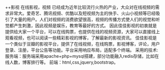 ++影视
在线影视，视频 已经成为近年比较流行火热的产业，大众对在线视频的需求非常大。爱奇艺、腾讯视频、优酷以及短视频为主的快手、火山小视频等已经吸引了大量的用户。人们对视频的消费欲望很高，视频的传播方式使人们的视觉和听觉都产生刺激，因此视频是娱乐，教育等最好的方式。
因此佳佳影视的初衷就是提供给大家一个平台，可以在线购票，也提供在线的视频资源，大家可以直接线上观看视频，也可以阅读一些精彩影视的博客，了解最新的影视资讯。
佳佳影视是一个类似于豆瓣的影视平台，提供了在线视频，在线购票，影视博客，评论，用户登录、注册，平台公告等功能。平台采用响应布局，适配多个终端。
采用的技术:
	服务端：服务端采用apache+php+mysql搭建，部分功能融入redis存储，比如在线人数，博客排行等。
	前端：html,css,jquery,bootstrap。


